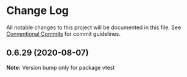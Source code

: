 # Change Log

All notable changes to this project will be documented in this file.
See [Conventional Commits](https://conventionalcommits.org) for commit guidelines.

## 0.6.29 (2020-08-07)

**Note:** Version bump only for package vtest
